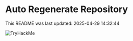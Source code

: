 # Auto Regenerate Repository

This README was last updated: 2025-04-29 14:32:44

 ![TryHackMe](https://tryhackme.com/badge/533634)